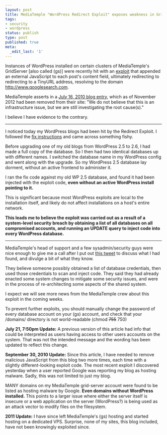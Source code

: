 ```yaml
---
layout: post
title: MediaTemple "WordPress Redirect Exploit" exposes weakness in GridServer security
tags:
- security
- wordpress
status: publish
type: post
published: true
meta:
  _edit_last: '1'
---
```

Instances of WordPress installed on certain clusters of MediaTemple's GridServer [also called (gs)] were recently hit with an [exploit](http://wiki.mediatemple.net/w/WordPress_Redirect_Exploit) that appended an external JavaScript to each post's content field, ultimately redirecting to redirecting to a TinyURL address, resolving to the domain http://www.qooglesearch.com.

MediaTemple asserts in a [July 16, 2010 blog entry](http://weblog.mediatemple.net/weblog/2010/07/16/1404-wordpress-redirect-exploit-2/), which as of November 2012 had been removed from their site: "We do not believe that this is an infrastructure issue, but we are still investigating the root cause(s)."

I believe I have evidence to the contrary.

* * * * *

I noticed today my WordPress blogs had been hit by the Redirect Exploit. I followed the [fix instructions](http://wiki.mediatemple.net/w/WordPress_Redirect_Exploit#Clean-Up) and came across something fishy.

Before upgrading one of my old blogs from WordPress 2.5 to 2.6, I had made a full copy of the database. So I then had two identical databases up with different names. I switched the database name in my WordPress config and went along with the upgrade. So my WordPress 2.5 database lay dorment, without an active frontend to administer it.

I ran the fix code against my old WP 2.5 database, and found it had been injected with the exploit code, **even without an active WordPress install pointing to it.**

This is significant because most WordPress exploits are local to the installation itself, and likely do not affect installations on a host's entire network.

**This leads me to believe the exploit was carried out as a result of a system-level security breach by obtaining a list of all databases on all compromised accounts, and running an UPDATE query to inject code into every WordPress database.**

* * * * *

MediaTemple's head of support and a few sysadmin/security guys were nice enough to give me a call after I put out [this tweet](http://twitter.com/johnkary/status/19107499517) to discuss what I had found, and divulge a bit of what they know.

They believe someone possibly obtained a list of database credentials, then used those credentials to scan and inject code. They said they had already enacted some system changes to mitigate some security issues, and were in the process of re-architecting some aspects of the shared system.

I expect we will see more news from the MediaTemple crew about this exploit in the coming weeks.

To prevent further exploits, you should manually change the password of every database account on your (gs) account, and check that your /domains/ directory is not world-readable (chmod ~~755~~ 750)

**July 21, 7:50pm Update:** A previous version of this article had info that could be interpreted as users having access to other users accounts on the system. That was not the intended message and the wording has been updated to reflect this change.

**September 30, 2010 Update:** Since this article, I have needed to remove malicious JavaScript from this blog two more times, each time with a slightly different-looking exploit code. The most recent exploit I discovered yesterday when a user reported Google was reporting my blog as hosting malware. Sadly, this was not limited to just my blog.

MANY domains on my MediaTemple grid-server account were found to be listed as hosting malware by Google. **Even domains without WordPress installed.** This points to a larger issue where either the server itself is insecure or a web application on the server (WordPress?) is being used as an attack vector to modify files on the filesystem.

**2011 Update:** I have since left MediaTemple's (gs) hosting and started hosting on a dedicated VPS. Surprise, none of my sites, this blog included, have not been knowingly exploited since.